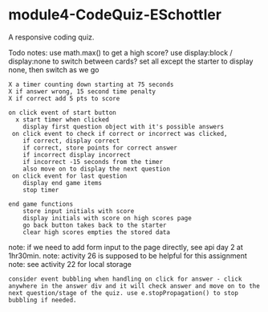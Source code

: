 # module4-CodeQuiz-ESchottler
A responsive coding quiz.


Todo notes: 
    use math.max() to get a high score?
    use display:block / display:none to switch between cards?
    set all except the starter to display none, then switch as we go
    

    X a timer counting down starting at 75 seconds
    X if answer wrong, 15 second time penalty
    X if correct add 5 pts to score 

    on click event of start button
      x start timer when clicked
        display first question object with it's possible answers
     on click event to check if correct or incorrect was clicked,
        if correct, display correct 
        if correct, store points for correct answer 
        if incorrect display incorrect
        if incorrect -15 seconds from the timer
        also move on to display the next question
     on click event for last question
        display end game items
        stop timer

    end game functions
        store input initials with score
        display initials with score on high scores page
        go back button takes back to the starter
        clear high scores empties the stored data


note: if we need to add form input to the page directly, see api day 2 at 1hr30min.
note: activity 26 is supposed to be helpful for this assignment
note: see activity 22 for local storage
    
    consider event bubbling when handling on click for answer - click anywhere in the answer div and it will check answer and move on to the next question/stage of the quiz. use e.stopPropagation() to stop bubbling if needed.
    